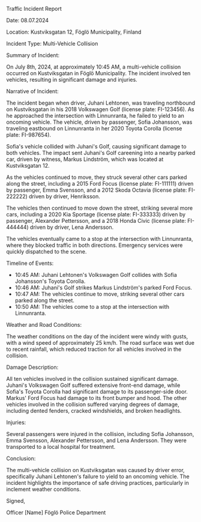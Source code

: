 Traffic Incident Report

Date: 08.07.2024

Location: Kustviksgatan 12, Föglö Municipality, Finland

Incident Type: Multi-Vehicle Collision

Summary of Incident:

On July 8th, 2024, at approximately 10:45 AM, a multi-vehicle collision occurred on Kustviksgatan in Föglö Municipality. The incident involved ten vehicles, resulting in significant damage and injuries.

Narrative of Incident:

The incident began when driver, Juhani Lehtonen, was traveling northbound on Kustviksgatan in his 2018 Volkswagen Golf (license plate: FI-123456). As he approached the intersection with Linnunranta, he failed to yield to an oncoming vehicle. The vehicle, driven by passenger, Sofia Johansson, was traveling eastbound on Linnunranta in her 2020 Toyota Corolla (license plate: FI-987654).

Sofia's vehicle collided with Juhani's Golf, causing significant damage to both vehicles. The impact sent Juhani's Golf careening into a nearby parked car, driven by witness, Markus Lindström, which was located at Kustviksgatan 12.

As the vehicles continued to move, they struck several other cars parked along the street, including a 2015 Ford Focus (license plate: FI-111111) driven by passenger, Emma Svensson, and a 2012 Skoda Octavia (license plate: FI-222222) driven by driver, Henriksson.

The vehicles then continued to move down the street, striking several more cars, including a 2020 Kia Sportage (license plate: FI-333333) driven by passenger, Alexander Pettersson, and a 2018 Honda Civic (license plate: FI-444444) driven by driver, Lena Andersson.

The vehicles eventually came to a stop at the intersection with Linnunranta, where they blocked traffic in both directions. Emergency services were quickly dispatched to the scene.

Timeline of Events:

* 10:45 AM: Juhani Lehtonen's Volkswagen Golf collides with Sofia Johansson's Toyota Corolla.
* 10:46 AM: Juhani's Golf strikes Markus Lindström's parked Ford Focus.
* 10:47 AM: The vehicles continue to move, striking several other cars parked along the street.
* 10:50 AM: The vehicles come to a stop at the intersection with Linnunranta.

Weather and Road Conditions:

The weather conditions on the day of the incident were windy with gusts, with a wind speed of approximately 25 km/h. The road surface was wet due to recent rainfall, which reduced traction for all vehicles involved in the collision.

Damage Description:

All ten vehicles involved in the collision sustained significant damage. Juhani's Volkswagen Golf suffered extensive front-end damage, while Sofia's Toyota Corolla had significant damage to its passenger-side door. Markus' Ford Focus had damage to its front bumper and hood. The other vehicles involved in the collision suffered varying degrees of damage, including dented fenders, cracked windshields, and broken headlights.

Injuries:

Several passengers were injured in the collision, including Sofia Johansson, Emma Svensson, Alexander Pettersson, and Lena Andersson. They were transported to a local hospital for treatment.

Conclusion:

The multi-vehicle collision on Kustviksgatan was caused by driver error, specifically Juhani Lehtonen's failure to yield to an oncoming vehicle. The incident highlights the importance of safe driving practices, particularly in inclement weather conditions.

Signed,

Officer [Name]
Föglö Police Department